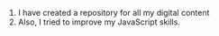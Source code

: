 1. I have created a repository for all my digital content
2. Also, I tried to improve my JavaScript skills.

